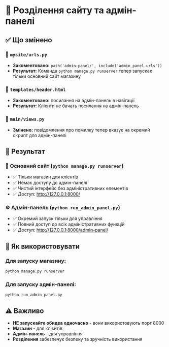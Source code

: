 # 🔄 Розділення сайту та адмін-панелі

## ✅ Що змінено

### 📁 `mysite/urls.py`
- **Закоментовано:** `path('admin-panel/', include('admin_panel.urls'))`
- **Результат:** Команда `python manage.py runserver` тепер запускає тільки основний сайт магазину

### 📁 `templates/header.html`
- **Закоментовано:** посилання на адмін-панель в навігації
- **Результат:** Клієнти не бачать посилання на адмін-панель

### 📁 `main/views.py`
- **Змінено:** повідомлення про помилку тепер вказує на окремий скрипт для адмін-панелі

## 🎯 Результат

### 🌸 Основний сайт (`python manage.py runserver`)
- ✅ Тільки магазин для клієнтів
- ✅ Немає доступу до адмін-панелі
- ✅ Чистий інтерфейс без адміністративних елементів
- ✅ Доступ: http://127.0.0.1:8000/

### ⚙️ Адмін-панель (`python run_admin_panel.py`)
- ✅ Окремий запуск тільки для управління
- ✅ Повний доступ до всіх адміністративних функцій
- ✅ Доступ: http://127.0.0.1:8000/admin-panel/

## 🚀 Як використовувати

### Для запуску магазину:
```bash
python manage.py runserver
```

### Для запуску адмін-панелі:
```bash
python run_admin_panel.py
```

## ⚠️ Важливо

- **НЕ запускайте обидва одночасно** - вони використовують порт 8000
- **Магазин** - для клієнтів
- **Адмін-панель** - для управління
- **Розділення** забезпечує безпеку та зручність використання
